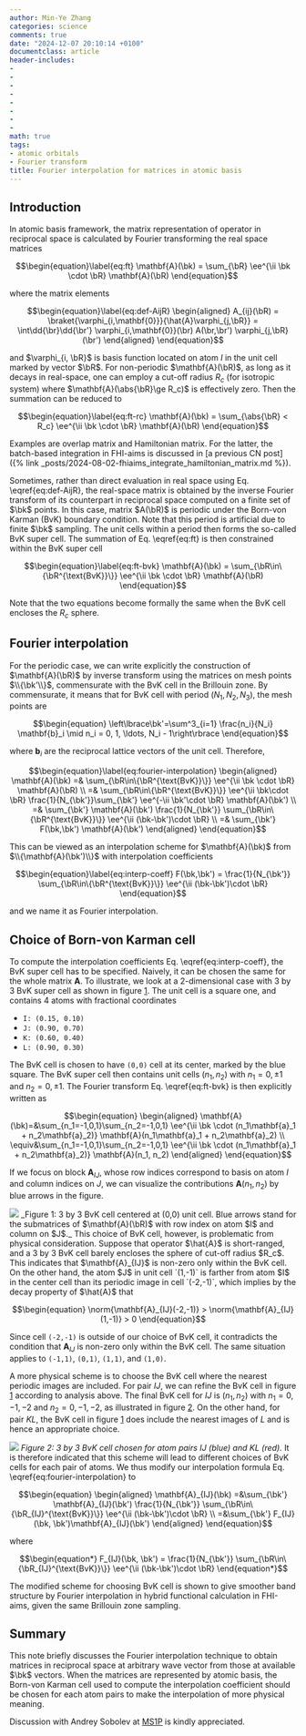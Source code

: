 ```yaml
---
author: Min-Ye Zhang
categories: science
comments: true
date: "2024-12-07 20:10:14 +0100"
documentclass: article
header-includes:
- 
- 
- 
- 
- 
- 
- 
- 
math: true
tags:
- atomic orbitals
- Fourier transform
title: Fourier interpolation for matrices in atomic basis
---
```


















## Introduction

In atomic basis framework, the matrix representation of operator in
reciprocal space is calculated by Fourier transforming the real space
matrices

$$\begin{equation}\label{eq:ft}
\mathbf{A}(\bk) = \sum_{\bR} \ee^{\ii \bk \cdot \bR} \mathbf{A}(\bR)
\end{equation}$$

where the matrix elements

$$\begin{equation}\label{eq:def-AijR}
\begin{aligned}
A_{ij}(\bR) = \braket{\varphi_{i,\mathbf{0}}}{\hat{A}\varphi_{j,\bR}}
= \int\dd{\br}\dd{\br'} \varphi_{i,\mathbf{0}}(\br) A(\br,\br') \varphi_{j,\bR}(\br')
\end{aligned}
\end{equation}$$

and $\varphi_{i, \bR}$ is basis function located on atom $I$ in the unit
cell marked by vector $\bR$. For non-periodic $\mathbf{A}(\bR)$, as long
as it decays in real-space, one can employ a cut-off radius $R_c$ (for
isotropic system) where $\mathbf{A}(\abs{\bR}\ge R_c)$ is effectively
zero. Then the summation can be reduced to

$$\begin{equation}\label{eq:ft-rc}
\mathbf{A}(\bk) = \sum_{\abs{\bR} < R_c} \ee^{\ii \bk \cdot \bR} \mathbf{A}(\bR)
\end{equation}$$

Examples are overlap matrix and Hamiltonian matrix. For the latter, the
batch-based integration in FHI-aims is discussed in [a previous CN
post]({% link _posts/2024-08-02-fhiaims_integrate_hamiltonian_matrix.md %}).

Sometimes, rather than direct evaluation in real space using Eq.
\eqref{eq:def-AijR}, the real-space matrix is obtained by the inverse
Fourier transform of its counterpart in reciprocal space computed on a
finite set of $\bk$ points. In this case, matrix $A(\bR)$ is periodic
under the Born-von Karman (BvK) boundary condition. Note that this
period is artificial due to finite $\bk$ sampling. The unit cells within
a period then forms the so-called BvK super cell. The summation of Eq.
\eqref{eq:ft} is then constrained within the BvK super cell

$$\begin{equation}\label{eq:ft-bvk}
\mathbf{A}(\bk) = \sum_{\bR\in\{\bR^{\text{BvK}}\}} \ee^{\ii \bk \cdot \bR} \mathbf{A}(\bR)
\end{equation}$$

Note that the two equations become formally the same when the BvK cell
encloses the $R_c$ sphere.

## Fourier interpolation

For the periodic case, we can write explicitly the construction of
$\mathbf{A}(\bR)$ by inverse transform using the matrices on mesh points
$\\{\bk'\\}$, commensurate with the BvK cell in the Brillouin zone. By
commensurate, it means that for BvK cell with period $(N_1, N_2, N_3)$,
the mesh points are

$$\begin{equation}
\left\lbrace\bk'=\sum^3_{i=1} \frac{n_i}{N_i} \mathbf{b}_i \mid n_i = 0, 1, \ldots, N_i - 1\right\rbrace
\end{equation}$$

where $\mathbf{b}_i$ are the reciprocal lattice vectors of the unit
cell. Therefore,

$$\begin{equation}\label{eq:fourier-interpolation}
\begin{aligned}
\mathbf{A}(\bk) =&
\sum_{\bR\in\{\bR^{\text{BvK}}\}} \ee^{\ii \bk \cdot \bR} \mathbf{A}(\bR) \\
=& \sum_{\bR\in\{\bR^{\text{BvK}}\}} \ee^{\ii \bk\cdot \bR}
\frac{1}{N_{\bk'}}\sum_{\bk'}
\ee^{-\ii \bk'\cdot \bR} \mathbf{A}(\bk') \\
=& \sum_{\bk'} \mathbf{A}(\bk')
\frac{1}{N_{\bk'}} \sum_{\bR\in\{\bR^{\text{BvK}}\}} \ee^{\ii (\bk-\bk')\cdot \bR} \\
=& \sum_{\bk'} F(\bk,\bk') \mathbf{A}(\bk')
\end{aligned}
\end{equation}$$

This can be viewed as an interpolation scheme for $\mathbf{A}(\bk)$ from
$\\{\mathbf{A}(\bk')\\}$ with interpolation coefficients

$$\begin{equation}\label{eq:interp-coeff}
F(\bk,\bk') = \frac{1}{N_{\bk'}} \sum_{\bR\in\{\bR^{\text{BvK}}\}} \ee^{\ii (\bk-\bk')\cdot \bR}
\end{equation}$$

and we name it as Fourier interpolation.

## Choice of Born-von Karman cell

To compute the interpolation coefficients Eq. \eqref{eq:interp-coeff},
the BvK super cell has to be specified. Naively, it can be chosen the
same for the whole matrix $\mathbf{A}$. To illustrate, we look at a
2-dimensional case with 3 by 3 BvK super cell as shown in figure
[1](#fig:bvk_IJ_naive). The unit cell is a square one, and contains 4
atoms with fractional coordinates

- `I: (0.15, 0.10)`
- `J: (0.90, 0.70)`
- `K: (0.60, 0.40)`
- `L: (0.90, 0.30)`

The BvK cell is chosen to have `(0,0)` cell at its center, marked by the
blue square. The BvK super cell then contains unit cells $(n_1, n_2)$
with $n_1=0,\pm1$ and $n_2=0,\pm1$. The Fourier transform Eq.
\eqref{eq:ft-bvk} is then explicitly written as

$$\begin{equation}
\begin{aligned}
\mathbf{A}(\bk)=&\sum_{n_1=-1,0,1}\sum_{n_2=-1,0,1}
\ee^{\ii \bk \cdot (n_1\mathbf{a}_1 + n_2\mathbf{a}_2)} \mathbf{A}(n_1\mathbf{a}_1 + n_2\mathbf{a}_2) \\
\equiv&\sum_{n_1=-1,0,1}\sum_{n_2=-1,0,1}
\ee^{\ii \bk \cdot (n_1\mathbf{a}_1 + n_2\mathbf{a}_2)} \mathbf{A}(n_1, n_2)
\end{aligned}
\end{equation}$$

If we focus on block $\mathbf{A}_{IJ}$, whose row indices correspond to
basis on atom $I$ and column indices on $J$, we can visualize the
contributions $\mathbf{A}(n_1, n_2)$ by blue arrows in the figure.

<img src="bvk_IJ_naive.svg" id="fig:bvk_IJ_naive" />
_Figure 1: 3 by 3 BvK cell centered at (0,0) unit cell.
Blue arrows stand for the submatrices of $\mathbf{A}(\bR)$ with row index on atom $I$ and column on $J$._
This choice of BvK cell, however, is problematic from physical
consideration. Suppose that operator $\hat{A}$ is short-ranged, and a 3
by 3 BvK cell barely encloses the sphere of cut-off radius $R_c$. This
indicates that $\mathbf{A}_{IJ}$ is non-zero only within the BvK cell.
On the other hand, the atom $J$ in unit cell `(1,-1)` is farther from
atom $I$ in the center cell than its periodic image in cell `(-2,-1)`,
which implies by the decay property of $\hat{A}$ that

$$\begin{equation}
\norm{\mathbf{A}_{IJ}(-2,-1)} > \norm{\mathbf{A}_{IJ}(1,-1)} > 0
\end{equation}$$

Since cell `(-2,-1)` is outside of our choice of BvK cell, it
contradicts the condition that $\mathbf{A}_{IJ}$ is non-zero only within
the BvK cell. The same situation applies to `(-1,1)`, `(0,1)`, `(1,1)`,
and `(1,0)`.

A more physical scheme is to choose the BvK cell where the nearest
periodic images are included. For pair $IJ$, we can refine the BvK cell
in figure [1](#fig:bvk_IJ_naive) according to analysis above. The final
BvK cell for $IJ$ is $(n_1, n_2)$ with $n_1=0,-1,-2$ and $n_2=0,-1,-2$,
as illustrated in figure [2](#fig:bvk_physical). On the other hand, for
pair $KL$, the BvK cell in figure [1](#fig:bvk_IJ_naive) does include
the nearest images of $L$ and is hence an appropriate choice.

<img src="bvk_physical.svg" id="fig:bvk_physical" /> _Figure
2: 3 by 3 BvK cell chosen for atom pairs $IJ$ (blue) and $KL$ (red)._ It
is therefore indicated that this scheme will lead to different choices
of BvK cells for each pair of atoms. We thus modify our interpolation
formula Eq. \eqref{eq:fourier-interpolation} to

$$\begin{equation}
\begin{aligned}
\mathbf{A}_{IJ}(\bk)
=&\sum_{\bk'} \mathbf{A}_{IJ}(\bk')
\frac{1}{N_{\bk'}} \sum_{\bR\in\{\bR_{IJ}^{\text{BvK}}\}} \ee^{\ii (\bk-\bk')\cdot \bR} \\
=&\sum_{\bk'} F_{IJ}(\bk, \bk')\mathbf{A}_{IJ}(\bk')
\end{aligned}
\end{equation}$$

where

$$\begin{equation*}
F_{IJ}(\bk, \bk') = \frac{1}{N_{\bk'}} \sum_{\bR\in\{\bR_{IJ}^{\text{BvK}}\}} \ee^{\ii (\bk-\bk')\cdot \bR}
\end{equation*}$$

The modified scheme for choosing BvK cell is shown to give smoother band
structure by Fourier interpolation in hybrid functional calculation in
FHI-aims, given the same Brillouin zone sampling.

## Summary

This note briefly discusses the Fourier interpolation technique to
obtain matrices in reciprocal space at arbitrary wave vector from those
at available $\bk$ vectors. When the matrices are represented by atomic
basis, the Born-von Karman cell used to compute the interpolation
coefficient should be chosen for each atom pairs to make the
interpolation of more physical meaning.

Discussion with Andrey Sobolev at [MS1P](https://ms1p.org) is kindly
appreciated.
